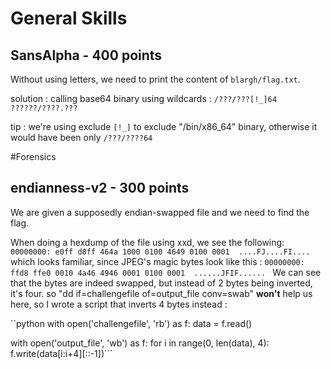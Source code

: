 # General Skills

## SansAlpha - 400 points

Without using letters, we need to print the content of `blargh/flag.txt`.

solution :
calling base64 binary using wildcards :
`/???/???[!_]64 ??????/????.???`

tip : we're using exclude `[!_]` to exclude "/bin/x86_64" binary, otherwise it would have been only `/???/????64`


#Forensics

## endianness-v2 - 300 points

We are given a supposedly endian-swapped file and we need to find the flag.

When doing a hexdump of the file using xxd, we see the following:
``00000000: e0ff d8ff 464a 1000 0100 4649 0100 0001  ....FJ....FI....
``
which looks familiar, since JPEG's magic bytes look like this :
``00000000: ffd8 ffe0 0010 4a46 4946 0001 0100 0001  ......JFIF......
``
We can see that the bytes are indeed swapped, but instead of 2 bytes being inverted, it's four. 
so "dd if=challengefile of=output_file conv=swab" __won't__ help us here, so I wrote a script that inverts 4 bytes instead :

``python
with open('challengefile', 'rb') as f:
    data = f.read()

with open('output_file', 'wb') as f:
    for i in range(0, len(data), 4):
        f.write(data[i:i+4][::-1])```
